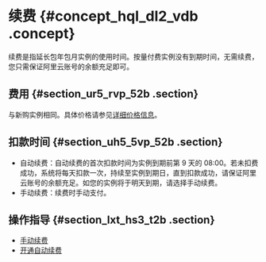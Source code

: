 # 续费 {#concept_hql_dl2_vdb .concept}

续费是指延长包年包月实例的使用时间。按量付费实例没有到期时间，无需续费，您只需保证阿里云账号的余额充足即可。

## 费用 {#section_ur5_rvp_52b .section}

与新购实例相同。具体价格请参见[详细价格信息](https://www.aliyun.com/price/product?spm=5176.doc26117.2.1.qs8EeZ#/rds/detail)。

## 扣款时间 {#section_uh5_5vp_52b .section}

-   自动续费：自动续费的首次扣款时间为实例到期前第 9 天的 08:00。若未扣费成功，系统将每天扣款一次，持续至实例到期日，直到扣款成功，请保证阿里云账号的余额充足。如您的实例将于明天到期，请选择手动续费。
-   手动续费：续费时手动支付。

## 操作指导 {#section_lxt_hs3_t2b .section}

-   [手动续费](../../../../cn.zh-CN/用户指南/实例管理/手动续费包年包月实例.md)
-   [开通自动续费](../../../../cn.zh-CN/用户指南/实例管理/开通自动续费包年包月实例.md)

